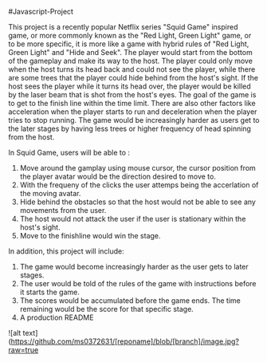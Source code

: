 #Javascript-Project

  This project is a recently popular Netflix series "Squid Game" inspired game, or more commonly known as the "Red Light, Green Light" game, or to be more specific, it is more like a game with hybrid rules of "Red Light, Green Light" and "Hide and Seek".
  The player would start from the bottom of the gameplay and make its way to the host. The player could only move when the host turns its head back and could not see the player, while there are some trees that the player could hide behind from the host's sight. If the host sees the player while it turns its head over, the player would be killed by the laser beam that is shot from the host's eyes. The goal of the game is to get to the finish line within the time limit. There are also other factors like acceleration when the player starts to run and deceleration when the player tries to stop running. The game would be increasingly harder as users get to the later stages by having less trees or higher frequency of head spinning from the host.


In Squid Game, users will be able to :

  1. Move around the gamplay using mouse cursor, the cursor position from the player avatar would be the direction desired to move to.
  2. With the frequeny of the clicks the user attemps being the accerlation of the moving avatar.
  3. Hide behind the obstacles so that the host would not be able to see any movements from the user.
  4. The host would not attack the user if the user is stationary within the host's sight.
  5. Move to the finishline would win the stage.


In addition, this project will include:

  1. The game would become increasingly harder as the user gets to later stages.
  2. The user would be told of the rules of the game with instructions before it starts the game.
  3. The scores would be accumulated before the game ends. The time remaining would be the score for that specific stage.
  4. A production README

  ![alt text](https://github.com/ms0372631/[reponame]/blob/[branch]/image.jpg?raw=true
